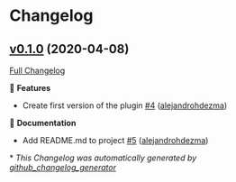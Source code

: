 # Changelog

## [v0.1.0](https://github.com/alejandrohdezma/sbt-remove-test-from-pom/tree/v0.1.0) (2020-04-08)

[Full Changelog](https://github.com/alejandrohdezma/sbt-remove-test-from-pom/compare/15f4590ddaf91461b23f84aa16df2bfdfb0ac4e4...v0.1.0)

🚀 **Features**

- Create first version of the plugin [\#4](https://github.com/alejandrohdezma/sbt-remove-test-from-pom/pull/4) ([alejandrohdezma](https://github.com/alejandrohdezma))

📘 **Documentation**

- Add README.md to project [\#5](https://github.com/alejandrohdezma/sbt-remove-test-from-pom/pull/5) ([alejandrohdezma](https://github.com/alejandrohdezma))



\* *This Changelog was automatically generated by [github_changelog_generator](https://github.com/github-changelog-generator/github-changelog-generator)*
